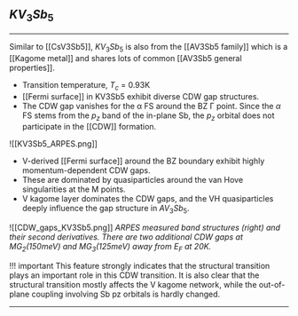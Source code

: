 ## $KV_3Sb_5$
---

Similar to [[CsV3Sb5]], $KV_3Sb_5$ is also from the [[AV3Sb5 family]] which is a [[Kagome metal]] and shares lots of common [[AV3Sb5 general properties]]. 

- Transition temperature, $T_c$ = 0.93K
- [[Fermi surface]] in KV3Sb5 exhibit diverse CDW gap structures. 
- The CDW gap vanishes for the α FS around the BZ Γ point. Since the $\alpha$ FS stems from the $p_z$ band of the in-plane Sb, the $p_z$ orbital does not participate in the [[CDW]] formation. 

![[KV3Sb5_ARPES.png]]
- V-derived [[Fermi surface]] around the BZ boundary exhibit highly momentum-dependent CDW gaps. 
- These are dominated by quasiparticles around the van Hove singularities at the M points.
- V kagome layer dominates the CDW gaps, and the VH quasiparticles deeply influence the gap structure in $AV_3Sb_5$.

![[CDW_gaps_KV3Sb5.png]]
*ARPES measured band structures (right) and their second derivatives. There are two additional CDW gaps at $MG_2$(150meV) and $MG_3$(125meV) away from $E_F$ at 20K.*

!!! important
	This feature strongly indicates that the structural transition plays an important role in this CDW transition. It is also clear that the structural transition mostly affects the V kagome network, while the out-of-plane coupling involving Sb pz orbitals is hardly changed.

---
